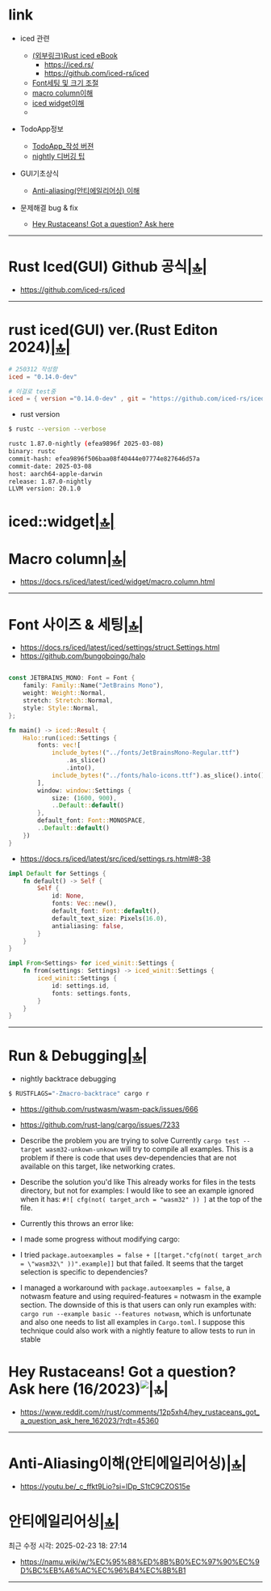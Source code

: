 # link

- iced 관련
  - [(외부링크)Rust iced eBook](https://book.iced.rs/)
    - https://iced.rs/
    - https://github.com/iced-rs/iced
  - [Font세팅 및 크기 조절](#font-사이즈--세팅)
  - [macro column이해](#macro-column)
  - [iced widget이해](#icedwidget)
  - 

- TodoApp정보
  - [TodoApp_작성 버젼](#rust-icedgui-verrust-editon-2024)
  - [nightly 디버깅 팁](#run--debugging)


- GUI기초상식
  - [Anti-aliasing(안티에일리어싱) 이해](#anti-aliasing이해안티에일리어싱)

- 문제해결 bug & fix
  - [Hey Rustaceans! Got a question? Ask here](#hey-rustaceans-got-a-question-ask-here-162023)

<hr />


# Rust Iced(GUI) Github 공식[|🔝|](#link)

- https://github.com/iced-rs/iced

<hr />

# rust iced(GUI) ver.(Rust Editon 2024)[|🔝|](#link)
```toml
# 250312 작성함
iced = "0.14.0-dev"

# 이걸로 test중
iced = { version ="0.14.0-dev" , git = "https://github.com/iced-rs/iced", rev ="fd5ed0d"}
```

- rust version

```bash
$ rustc --version --verbose

rustc 1.87.0-nightly (efea9896f 2025-03-08)
binary: rustc
commit-hash: efea9896f506baa08f40444e07774e827646d57a
commit-date: 2025-03-08
host: aarch64-apple-darwin
release: 1.87.0-nightly
LLVM version: 20.1.0
```


# iced::widget[|🔝|](#link)
# Macro column[|🔝|](#link)
- https://docs.rs/iced/latest/iced/widget/macro.column.html

<hr />

# Font 사이즈 & 세팅[|🔝|](#link)

- https://docs.rs/iced/latest/iced/settings/struct.Settings.html
- https://github.com/bungoboingo/halo

```rs

const JETBRAINS_MONO: Font = Font {
    family: Family::Name("JetBrains Mono"),
    weight: Weight::Normal,
    stretch: Stretch::Normal,
    style: Style::Normal,
};

fn main() -> iced::Result {
    Halo::run(iced::Settings {
        fonts: vec![
            include_bytes!("../fonts/JetBrainsMono-Regular.ttf")
                .as_slice()
                .into(),
            include_bytes!("../fonts/halo-icons.ttf").as_slice().into(),
        ],
        window: window::Settings {
            size: (1600, 900),
            ..Default::default()
        },
        default_font: Font::MONOSPACE,
        ..Default::default()
    })
}
```

- https://docs.rs/iced/latest/src/iced/settings.rs.html#8-38
```rs
impl Default for Settings {
    fn default() -> Self {
        Self {
            id: None,
            fonts: Vec::new(),
            default_font: Font::default(),
            default_text_size: Pixels(16.0),
            antialiasing: false,
        }
    }
}

impl From<Settings> for iced_winit::Settings {
    fn from(settings: Settings) -> iced_winit::Settings {
        iced_winit::Settings {
            id: settings.id,
            fonts: settings.fonts,
        }
    }
}
```

<hr />

# Run & Debugging[|🔝|](#link)

- nightly backtrace debugging

```bash
$ RUSTFLAGS="-Zmacro-backtrace" cargo r
```

- https://github.com/rustwasm/wasm-pack/issues/666
- https://github.com/rust-lang/cargo/issues/7233


- Describe the problem you are trying to solve
Currently `cargo test --target wasm32-unkown-unkown` will try to compile all examples. This is a problem if there is code that uses dev-dependencies that are not available on this target, like networking crates.

- Describe the solution you'd like
This already works for files in the tests directory, but not for examples:
I would like to see an example ignored when it has: `#![ cfg(not( target_arch = "wasm32" )) ]` at the top of the file.

- Currently this throws an error like:

- I made some progress without modifying cargo:

- I tried `package.autoexamples = false + [[target."cfg(not( target_arch = \"wasm32\" ))".example]]` but that failed. It seems that the target selection is specific to dependencies?
 - I managed a workaround with `package.autoexamples = false`, a notwasm feature and using required-features = notwasm in the example section. The downside of this is that users can only run examples with: `cargo run --example basic --features notwasm`, which is unfortunate and also one needs to list all examples in `Cargo.toml`. I suppose this technique could also work with a nightly feature to allow tests to run in stable

# Hey Rustaceans! Got a question? Ask here (16/2023)![|🔝|](#link)
- https://www.reddit.com/r/rust/comments/12p5xh4/hey_rustaceans_got_a_question_ask_here_162023/?rdt=45360


<hr />

# Anti-Aliasing이해(안티에일리어싱)[|🔝|](#link)
- https://youtu.be/_c_ffkt9Lio?si=IDp_S1tC9CZOS15e

# 안티에일리어싱[|🔝|](#link)
최근 수정 시각: 2025-02-23 18: 27:14
- https://namu.wiki/w/%EC%95%88%ED%8B%B0%EC%97%90%EC%9D%BC%EB%A6%AC%EC%96%B4%EC%8B%B1



<hr />
